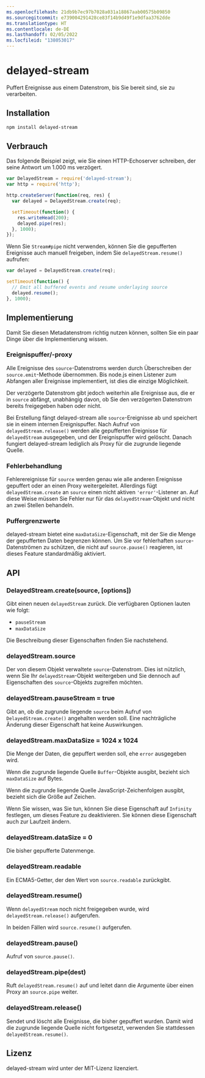 ```yaml
---
ms.openlocfilehash: 21db9b7ec97b7028a031a18867aab00575b09850
ms.sourcegitcommit: e739004291428ce83f14b9d49f1e9dfaa3762dde
ms.translationtype: HT
ms.contentlocale: de-DE
ms.lasthandoff: 02/05/2022
ms.locfileid: "138053017"
---
```

# <a name="delayed-stream"></a>delayed-stream

Puffert Ereignisse aus einem Datenstrom, bis Sie bereit sind, sie zu verarbeiten.

## <a name="installation"></a>Installation

``` bash
npm install delayed-stream
```

## <a name="usage"></a>Verbrauch

Das folgende Beispiel zeigt, wie Sie einen HTTP-Echoserver schreiben, der seine Antwort um 1.000 ms verzögert.

``` javascript
var DelayedStream = require('delayed-stream');
var http = require('http');

http.createServer(function(req, res) {
  var delayed = DelayedStream.create(req);

  setTimeout(function() {
    res.writeHead(200);
    delayed.pipe(res);
  }, 1000);
});
```

Wenn Sie `Stream#pipe` nicht verwenden, können Sie die gepufferten Ereignisse auch manuell freigeben, indem Sie `delayedStream.resume()` aufrufen:

``` javascript
var delayed = DelayedStream.create(req);

setTimeout(function() {
  // Emit all buffered events and resume underlaying source
  delayed.resume();
}, 1000);
```

## <a name="implementation"></a>Implementierung

Damit Sie diesen Metadatenstrom richtig nutzen können, sollten Sie ein paar Dinge über die Implementierung wissen.

### <a name="event-buffering--proxying"></a>Ereignispuffer/-proxy

Alle Ereignisse des `source`-Datenstroms werden durch Überschreiben der `source.emit`-Methode übernommen. Bis node.js einen Listener zum Abfangen aller Ereignisse implementiert, ist dies die einzige Möglichkeit.

Der verzögerte Datenstrom gibt jedoch weiterhin alle Ereignisse aus, die er in `source` abfängt, unabhängig davon, ob Sie den verzögerten Datenstrom bereits freigegeben haben oder nicht.

Bei Erstellung fängt delayed-stream alle `source`-Ereignisse ab und speichert sie in einem internen Ereignispuffer. Nach Aufruf von `delayedStream.release()` werden alle gepufferten Ereignisse für `delayedStream` ausgegeben, und der Ereignispuffer wird gelöscht. Danach fungiert delayed-stream lediglich als Proxy für die zugrunde liegende Quelle.

### <a name="error-handling"></a>Fehlerbehandlung

Fehlerereignisse für `source` werden genau wie alle anderen Ereignisse gepuffert oder an einen Proxy weitergeleitet.
Allerdings fügt `delayedStream.create` an `source` einen nicht aktiven `'error'`-Listener an. Auf diese Weise müssen Sie Fehler nur für das `delayedStream`-Objekt und nicht an zwei Stellen behandeln.

### <a name="buffer-limits"></a>Puffergrenzwerte

delayed-stream bietet eine `maxDataSize`-Eigenschaft, mit der Sie die Menge der gepufferten Daten begrenzen können. Um Sie vor fehlerhaften `source`-Datenströmen zu schützen, die nicht auf `source.pause()` reagieren, ist dieses Feature standardmäßig aktiviert.

## <a name="api"></a>API

### <a name="delayedstreamcreatesource-options"></a>DelayedStream.create(source, [options])

Gibt einen neuen `delayedStream` zurück. Die verfügbaren Optionen lauten wie folgt:

* `pauseStream`
* `maxDataSize`

Die Beschreibung dieser Eigenschaften finden Sie nachstehend.

### <a name="delayedstreamsource"></a>delayedStream.source

Der von diesem Objekt verwaltete `source`-Datenstrom. Dies ist nützlich, wenn Sie Ihr `delayedStream`-Objekt weitergeben und Sie dennoch auf Eigenschaften des `source`-Objekts zugreifen möchten.

### <a name="delayedstreampausestream--true"></a>delayedStream.pauseStream = true

Gibt an, ob die zugrunde liegende `source` beim Aufruf von `DelayedStream.create()` angehalten werden soll. Eine nachträgliche Änderung dieser Eigenschaft hat keine Auswirkungen.

### <a name="delayedstreammaxdatasize--1024--1024"></a>delayedStream.maxDataSize = 1024 x 1024

Die Menge der Daten, die gepuffert werden soll, ehe `error` ausgegeben wird.

Wenn die zugrunde liegende Quelle `Buffer`-Objekte ausgibt, bezieht sich `maxDataSize` auf Bytes.

Wenn die zugrunde liegende Quelle JavaScript-Zeichenfolgen ausgibt, bezieht sich die Größe auf Zeichen.

Wenn Sie wissen, was Sie tun, können Sie diese Eigenschaft auf `Infinity` festlegen, um dieses Feature zu deaktivieren. Sie können diese Eigenschaft auch zur Laufzeit ändern.

### <a name="delayedstreamdatasize--0"></a>delayedStream.dataSize = 0

Die bisher gepufferte Datenmenge.

### <a name="delayedstreamreadable"></a>delayedStream.readable

Ein ECMA5-Getter, der den Wert von `source.readable` zurückgibt.

### <a name="delayedstreamresume"></a>delayedStream.resume()

Wenn `delayedStream` noch nicht freigegeben wurde, wird `delayedStream.release()` aufgerufen.

In beiden Fällen wird `source.resume()` aufgerufen.

### <a name="delayedstreampause"></a>delayedStream.pause()

Aufruf von `source.pause()`.

### <a name="delayedstreampipedest"></a>delayedStream.pipe(dest)

Ruft `delayedStream.resume()` auf und leitet dann die Argumente über einen Proxy an `source.pipe` weiter.

### <a name="delayedstreamrelease"></a>delayedStream.release()

Sendet und löscht alle Ereignisse, die bisher gepuffert wurden. Damit wird die zugrunde liegende Quelle nicht fortgesetzt, verwenden Sie stattdessen `delayedStream.resume()`.

## <a name="license"></a>Lizenz

delayed-stream wird unter der MIT-Lizenz lizenziert.
